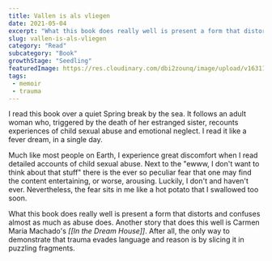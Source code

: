 ```yaml
---  
title: Vallen is als vliegen 
date: 2021-05-04 
excerpt: "What this book does really well is present a form that distorts and confuses almost as much as abuse does." 
slug: vallen-is-als-vliegen
category: "Read"
subcategory: "Book"
growthStage: "Seedling" 
featuredImage: https://res.cloudinary.com/dbi2zounq/image/upload/v1631177256/titles/vallen-is-als-vliegen_f14nky.png
tags:
 - memoir
 - trauma
---
```

I read this book over a quiet Spring break by the sea. It follows an adult woman who, triggered by the death of her estranged sister, recounts experiences of child sexual abuse and emotional neglect. I read it like a fever dream, in a single day.

Much like most people on Earth, I experience great discomfort when I read detailed accounts of child sexual abuse. Next to the "ewww, I don't want to think about that stuff" there is the ever so peculiar fear that one may find the content entertaining, or worse, arousing. Luckily, I don't and haven't ever. Nevertheless, the fear sits in me like a hot potato that I swallowed too soon.

What this book does really well is present a form that distorts and confuses almost as much as abuse does. Another story that does this well is Carmen Maria Machado's _[[In the Dream House]]_. After all, the only way to demonstrate that trauma evades language and reason is by slicing it in puzzling fragments.